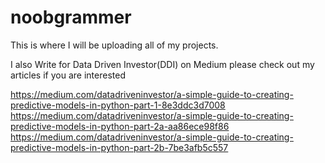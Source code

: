 # noobgrammer
This is where I will be uploading all of my projects.

I also Write for Data Driven Investor(DDI) on Medium
please check out my articles if you are interested

https://medium.com/datadriveninvestor/a-simple-guide-to-creating-predictive-models-in-python-part-1-8e3ddc3d7008
https://medium.com/datadriveninvestor/a-simple-guide-to-creating-predictive-models-in-python-part-2a-aa86ece98f86
https://medium.com/datadriveninvestor/a-simple-guide-to-creating-predictive-models-in-python-part-2b-7be3afb5c557

